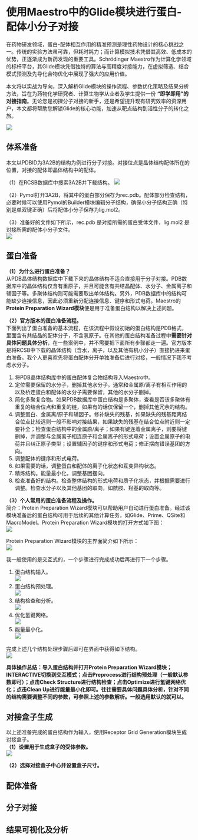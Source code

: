 # 使用Maestro中的Glide模块进行蛋白-配体小分子对接
在药物研发领域，蛋白-配体相互作用的精准预测是理性药物设计的核心挑战之一。传统的实验方法虽可靠，但耗时耗力；而计算模拟技术凭借其高效、低成本的优势，正逐渐成为新药发现的重要工具。Schrödinger Maestro作为计算化学领域的标杆平台，其Glide模块凭借独特的算法与高精度对接能力，在虚拟筛选、结合模式预测及先导化合物优化中展现了强大的应用价值。  

本文将以实战为导向，深入解析Glide模块的操作流程、参数优化策略及结果分析方法，旨在为药物化学研究者、计算生物学从业者及学生提供一份 **“即学即用”的对接指南**。无论您是初探分子对接的新手，还是希望提升现有研究效率的资深用户，本文都将帮助您解锁Glide的核心功能，加速从靶点结构到活性分子的转化之旅。  

![](使用Maestro中的Glide模块进行蛋白-配体小分子对接/使用Maestro中的Glide模块进行蛋白-配体小分子对接_2025-02-05-11-42-05.png)  

## 体系准备
本文以PDBID为3A2B的结构为例进行分子对接。对接位点是晶体结构配体所在的位置，对接的配体即晶体结构中的配体。

（1）在RCSB数据库中搜索3A2B并下载结构。
![](使用Maestro中的Glide模块进行蛋白-配体小分子对接/使用Maestro中的Glide模块进行蛋白-配体小分子对接_2025-02-05-11-10-43.png)  

（2）Pymol打开3A2B，将其中的蛋白部分保存为rec.pdb。配体部分检查结构，必要时候可以使用Pymol的Builder模块编辑分子结构，确保小分子结构正确（特别是单双键正确）后将配体小分子保存为lig.mol2。  

（3）准备好的文件如下所示，rec.pdb 是对接所需的蛋白受体文件，lig.mol2 是对接所需的配体小分子文件。  
![](使用Maestro中的Glide模块进行蛋白-配体小分子对接/使用Maestro中的Glide模块进行蛋白-配体小分子对接_2025-02-05-11-30-58.png)  

## 蛋白准备
**（1）为什么进行蛋白准备？**  
从PDB晶体结构数据库中下载下来的晶体结构不适合直接用于分子对接。PDB数据库中的晶体结构仅含有重原子，并且可能含有共结晶配体、水分子、金属离子和辅因子等。多聚体结构则可能需要取出单体结构。另外，PDB数据库中的结构可能缺少连接信息，因此必须重新分配连接信息、键序和形式电荷。Maestro的**Protein Preparation Wizard模块**便是用于准备蛋白结构以解决上述问题。  

**（2）官方版本的蛋白准备流程。**   
下面列出了蛋白准备的基本流程，在该流程中假设初始的蛋白结构是PDB格式，里面含有共结晶的配体分子，不含氢原子。在其他的蛋白结构准备过程中**需要针对具体问题具体分析**，在一些案例中，并不需要把下面所有步骤都走一遍。官方版本是将RCSB中下载的晶体结构（含水，离子，以及其他有机小分子）直接扔进来蛋白准备。我个人更喜欢先将蛋白配体分开单独准备后进行对接，一般情况下我不考虑水分子。    

1. 将PDB晶体结构库中的蛋白配体复合物结构导入Maestro中。  
2. 定位需要保留的水分子，删掉其他水分子。通常和金属原/离子有相互作用的以及桥连蛋白和配体的水分子需要保留，其他的水分子删掉。
3. 简化多聚复合物。如果PDB数据库中蛋白结构是多聚体，查看是否该多聚体有重复的结合位点和重复的链，如果有的话仅保留一个，删掉其他冗余的结构。
4. 调整蛋白、金属离/原子和辅因子。修补缺失的残基，如果缺失的残基距离结合位点比较远则一般不影响对接结果，如果缺失的残基在结合位点附近则一定要补全；检查蛋白结构中的金属原/离子；如果有键连着金属离子，则要将键删掉，并调整与金属离子相连原子和金属离子的形式电荷；设置金属原子的电荷并且纠正原子类型；设置辅因子的键序和形式电荷；修正摆向错误基团的方向。
5. 调整配体的键序和形式电荷。
6. 如果需要的话，调整蛋白和配体的离子化状态和互变异构状态。
7. 精炼结构。能量最小化，调整基团摆向。
8. 检查准备好的结构。检查整体结构的形式电荷和质子化状态，并根据需要进行调整。检查水分子以及其他基团的取向，如酰胺、羟基的取向等。

**（3）个人常用的蛋白准备流程及操作。**   
简介：Protein Preparation Wizard模块可以帮助用户自动进行蛋白准备。经过该模块准备后的蛋白结构可用于后续的其他计算任务，如Glide、Prime、QSite和MacroModel。Protein Preparation Wizard模块的打开方式如下图：  
![](使用Maestro中的Glide模块进行蛋白-配体小分子对接/使用Maestro中的Glide模块进行蛋白-配体小分子对接_2025-02-05-12-04-57.png)  

Protein Preparation Wizard模块的主界面简介如下所示：  
![](使用Maestro中的Glide模块进行蛋白-配体小分子对接/使用Maestro中的Glide模块进行蛋白-配体小分子对接_2025-02-05-16-33-51.png)  

我一般使用的是交互式的，一个步骤进行完成成功后再进行下一个步骤。  

1. 蛋白结构输入。  
![](使用Maestro中的Glide模块进行蛋白-配体小分子对接/使用Maestro中的Glide模块进行蛋白-配体小分子对接_2025-02-05-16-51-33.png)  
2. 蛋白结构预处理。  
![](使用Maestro中的Glide模块进行蛋白-配体小分子对接/使用Maestro中的Glide模块进行蛋白-配体小分子对接_2025-02-05-18-30-53.png)  
3. 结构检查和分析。  
![](使用Maestro中的Glide模块进行蛋白-配体小分子对接/使用Maestro中的Glide模块进行蛋白-配体小分子对接_2025-02-05-21-38-44.png)  
4. 优化氢键网络。  
![](使用Maestro中的Glide模块进行蛋白-配体小分子对接/使用Maestro中的Glide模块进行蛋白-配体小分子对接_2025-02-05-21-42-08.png)  
5. 能量最小化。  
![](使用Maestro中的Glide模块进行蛋白-配体小分子对接/使用Maestro中的Glide模块进行蛋白-配体小分子对接_2025-02-05-21-44-04.png)  

完成上述几个结构处理步骤后即可在界面中获得如下结构。  
![](使用Maestro中的Glide模块进行蛋白-配体小分子对接/使用Maestro中的Glide模块进行蛋白-配体小分子对接_2025-02-05-21-50-47.png)  

**具体操作总结：导入蛋白结构并打开Protein Preparation Wizard模块；INTERACTIVE切换到交互模式；点击Preprocess进行结构预处理（一般默认参数即可）；点击Check Structure进行结构检查；点击Optimize进行氢键网络优化；点击Clean Up进行能量最小化即可。往往需要具体问题具体分析，针对不同的结构需要调整不同的参数，可参照上述的参数解析。一般选用默认的就可以。**  

## 对接盒子生成
以上述准备完成的蛋白结构作为输入，使用Receptor Grid Generation模块生成对接盒子。   
**（1）设置用于生成盒子的受体参数。**   
![](使用Maestro中的Glide模块进行蛋白-配体小分子对接/使用Maestro中的Glide模块进行蛋白-配体小分子对接_2025-02-05-22-15-03.png)  

**（2）选择对接盒子中心并设置盒子尺寸。**  

## 配体准备
## 分子对接
## 结果可视化及分析